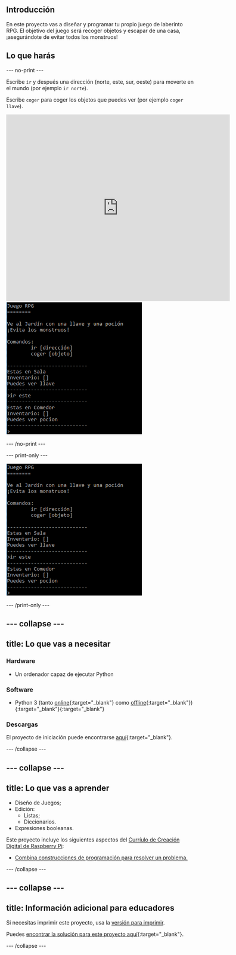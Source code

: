 ## Introducción

En este proyecto vas a diseñar y programar tu propio juego de laberinto RPG. El objetivo del juego será recoger objetos y escapar de una casa, ¡asegurándote de evitar todos los monstruos!

## Lo que harás

--- no-print ---

Escribe `ir` y después una dirección (norte, este, sur, oeste) para moverte en el mundo (por ejemplo `ir norte`).

Escribe `coger` para coger los objetos que puedes ver (por ejemplo `coger llave`).

<div class="trinket">
  <iframe src="https://trinket.io/embed/python/472467fee2?outputOnly=true&start=result" width="600" height="500" frameborder="0" marginwidth="0" marginheight="0" allowfullscreen>
  </iframe>
  <img src="images/rpg-finished.png">
</div>

--- /no-print ---

--- print-only ---

![proyecto completo](images/rpg-finished.png)

--- /print-only ---

--- collapse ---
---
title: Lo que vas a necesitar
---

### Hardware

+ Un ordenador capaz de ejecutar Python

### Software

+ Python 3 (tanto [online](https://trinket.io/){:target="_blank"} como [offline](https://www.python.org/downloads/){:target="_blank"}){:target="_blank"}{:target="_blank"}

### Descargas

El proyecto de iniciación puede encontrarse [aquí](http://rpf.io/p/es-ES/rpg-go){:target="_blank"}.

--- /collapse ---

--- collapse ---
---
title: Lo que vas a aprender
---

+ Diseño de Juegos;
+ Edición: 
    + Listas;
    + Diccionarios.
+ Expresiones booleanas.

Este proyecto incluye los siguientes aspectos del [Curríulo de Creación Digital de Raspberry Pi](http://rpf.io/curriculum):

+ [Combina construcciones de programación para resolver un problema.](https://www.raspberrypi.org/curriculum/programming/builder)

--- /collapse ---

--- collapse ---
---
title: Información adicional para educadores
---

Si necesitas imprimir este proyecto, usa la [versión para imprimir](https://projects.raspberrypi.org/es-ES/projects/rpg/print).

Puedes [encontrar la solución para este proyecto aquí](http://rpf.io/p/es-ES/rpg-get){:target="_blank"}.

--- /collapse ---
